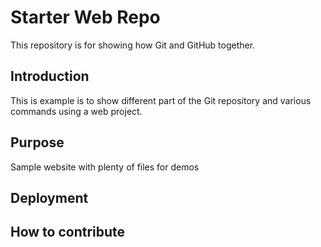 # Starter Web Repo

This repository is for showing how Git and GitHub together.

## Introduction

This is example is to show different part of the Git repository and various commands using a web project.

## Purpose

Sample website with plenty of files for demos

## Deployment

## How to contribute


